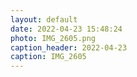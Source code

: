 ```yaml
---
layout: default
date: 2022-04-23 15:48:24
photo: IMG_2605.png
caption_header: 2022-04-23
caption: IMG_2605
---
```

